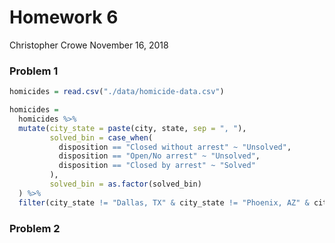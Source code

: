 Homework 6
================
Christopher Crowe
November 16, 2018

### Problem 1

``` r
homicides = read.csv("./data/homicide-data.csv")

homicides = 
  homicides %>% 
  mutate(city_state = paste(city, state, sep = ", "),
         solved_bin = case_when(
           disposition == "Closed without arrest" ~ "Unsolved",
           disposition == "Open/No arrest" ~ "Unsolved",
           disposition == "Closed by arrest" ~ "Solved"
         ),
         solved_bin = as.factor(solved_bin)
  ) %>% 
  filter(city_state != "Dallas, TX" & city_state != "Phoenix, AZ" & city_state != "Kansas City, MO" & city_state != "Tulsa, AL")
```

### Problem 2
